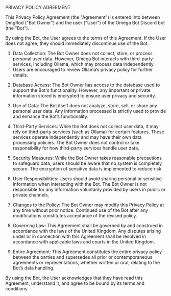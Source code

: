PRIVACY POLICY AGREEMENT

This Privacy Policy Agreement (the "Agreement") is entered into between OmgRod ("Bot Owner") and the user ("User") of the Omega Bot Discord bot (the "Bot").

By using the Bot, the User agrees to the terms of this Agreement. If the User does not agree, they should immediately discontinue use of the Bot.

1. Data Collection: The Bot Owner does not collect, store, or process personal user data. However, Omega Bot interacts with third-party services, including Ollama, which may process data independently. Users are encouraged to review Ollama’s privacy policy for further details.

2. Database Access: The Bot Owner has access to the database used to support the Bot's functionality. However, any important or private information stored is encrypted to ensure user privacy and security.

3. Use of Data: The Bot itself does not analyze, store, sell, or share any personal user data. Any information processed is strictly used to provide and enhance the Bot’s functionality.

4. Third-Party Services: While the Bot does not collect user data, it may rely on third-party services (such as Ollama) for certain features. These services operate independently and may have their own data processing policies. The Bot Owner does not control or take responsibility for how third-party services handle user data.

5. Security Measures: While the Bot Owner takes reasonable precautions to safeguard data, users should be aware that no system is completely secure. The encryption of sensitive data is implemented to reduce risk.

6. User Responsibilities: Users should avoid sharing personal or sensitive information when interacting with the Bot. The Bot Owner is not responsible for any information voluntarily provided by users in public or private channels.

7. Changes to the Policy: The Bot Owner may modify this Privacy Policy at any time without prior notice. Continued use of the Bot after any modifications constitutes acceptance of the revised policy.

8. Governing Law: This Agreement shall be governed by and construed in accordance with the laws of the United Kingdom. Any disputes arising under or in connection with this Agreement shall be resolved in accordance with applicable laws and courts in the United Kingdom.

9. Entire Agreement: This Agreement constitutes the entire privacy policy between the parties and supersedes all prior or contemporaneous agreements or representations, whether written or oral, relating to the Bot’s data handling.

By using the Bot, the User acknowledges that they have read this Agreement, understand it, and agree to be bound by its terms and conditions.
